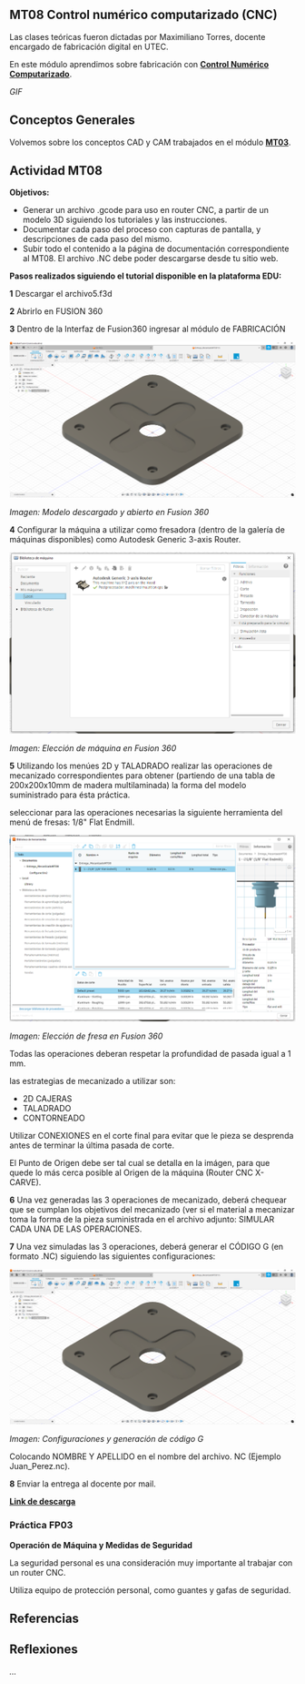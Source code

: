 ## MT08 Control numérico computarizado (CNC)

Las clases teóricas fueron dictadas por Maximiliano Torres, docente encargado de fabricación digital en UTEC.

En este módulo aprendimos sobre fabricación con **[Control Numérico Computarizado](https://es.wikipedia.org/wiki/Control_num%C3%A9rico)**.

*GIF*


## Conceptos Generales
Volvemos sobre los conceptos CAD y CAM trabajados en el módulo **[MT03](https://mvicogarcia.github.io/Victoria_Garcia/tecnicos/mt03/#conceptos)**.




## Actividad MT08

**Objetivos:**

- Generar un archivo .gcode para uso en router CNC, a partir de un modelo 3D siguiendo los tutoriales y las instrucciones.
- Documentar cada paso del proceso con capturas de pantalla, y descripciones de cada paso del mismo. 
- Subir todo el contenido a la página de documentación correspondiente al MT08. El archivo .NC debe poder descargarse desde tu sitio web. 

**Pasos realizados siguiendo el tutorial disponible en la plataforma EDU:**


**1** Descargar el archivo5.f3d  

**2** Abrirlo en FUSION 360 

**3** Dentro de la Interfaz de Fusion360 ingresar al módulo de FABRICACIÓN

![](../images/mt08_modeloenfusion.png)

*Imagen: Modelo descargado y abierto en Fusion 360*

**4** Configurar la máquina a utilizar como fresadora (dentro de la galería de máquinas disponibles) como Autodesk Generic 3-axis Router.

![](../images/mt08_router.png)

*Imagen: Elección de máquina en Fusion 360*

**5** Utilizando los menúes 2D y TALADRADO realizar las operaciones de mecanizado correspondientes para obtener (partiendo de una tabla de 200x200x10mm de madera multilaminada) la forma del modelo suministrado para ésta práctica. 

seleccionar para las operaciones necesarias la siguiente herramienta del menú de fresas: 1/8" Flat Endmill.

![](../images/mt08_fresa.png)

*Imagen: Elección de fresa en Fusion 360*

Todas las operaciones deberan respetar la profundidad de pasada igual a 1 mm.

las estrategias de mecanizado a utilizar son: 

- 2D CAJERAS
- TALADRADO
- CONTORNEADO

Utilizar CONEXIONES en el corte final para evitar que le pieza se desprenda antes de terminar la última pasada de corte.

El Punto de Origen debe ser tal cual se detalla en la imágen, para que quede lo más cerca posible al Origen de la máquina (Router CNC X-CARVE).

**6** Una vez generadas las 3 operaciones de mecanizado, deberá chequear que se cumplan los objetivos del mecanizado (ver si el material a mecanizar toma la forma de la pieza suministrada en el archivo adjunto: SIMULAR CADA UNA DE LAS OPERACIONES.

**7** Una vez simuladas las 3 operaciones, deberá generar el CÓDIGO G (en formato .NC) siguiendo las siguientes configuraciones:

![](../images/mt08_modeloenfusion.png)

*Imagen: Configuraciones y generación de código G*

Colocando NOMBRE Y APELLIDO en el nombre del archivo. NC (Ejemplo Juan_Perez.nc).

**8** Enviar la entrega al docente por mail.


**[Link de descarga](https://drive.google.com/file/d/1spaUE2ObPKEGUUoCLZg8aHEnh9E039yL/view?usp=sharing)** 



### **Práctica FP03**

**Operación de Máquina y Medidas de Seguridad**

La seguridad personal es una consideración muy importante al trabajar con un router CNC.

Utiliza equipo de protección personal, como guantes y gafas de seguridad.


## Referencias


## Reflexiones

*...* 
